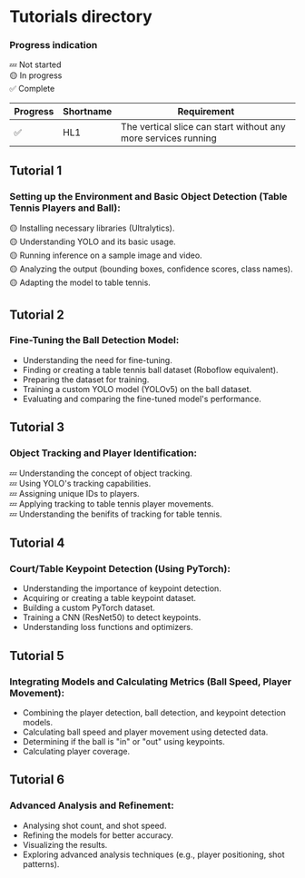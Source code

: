 # Tutorials directory
### Progress indication
💤 Not started  
🟡 In progress  
✅ Complete  

| Progress | Shortname | Requirement |
|---|---|---|
| ✅ | HL1 | The vertical slice can start without any more services running |

## Tutorial 1
### Setting up the Environment and Basic Object Detection (Table Tennis Players and Ball):
🟡 Installing necessary libraries (Ultralytics).  
🟡 Understanding YOLO and its basic usage.  
🟡 Running inference on a sample image and video.  
🟡 Analyzing the output (bounding boxes, confidence scores, class names).  
🟡 Adapting the model to table tennis.  

## Tutorial 2
### Fine-Tuning the Ball Detection Model:
- Understanding the need for fine-tuning.
- Finding or creating a table tennis ball dataset (Roboflow equivalent).
- Preparing the dataset for training.
- Training a custom YOLO model (YOLOv5) on the ball dataset.
- Evaluating and comparing the fine-tuned model's performance.

## Tutorial 3
### Object Tracking and Player Identification:
💤 Understanding the concept of object tracking.  
💤 Using YOLO's tracking capabilities.  
💤 Assigning unique IDs to players.  
💤 Applying tracking to table tennis player movements.  
💤 Understanding the benifits of tracking for table tennis.  

## Tutorial 4
### Court/Table Keypoint Detection (Using PyTorch):
- Understanding the importance of keypoint detection.
- Acquiring or creating a table keypoint dataset.
- Building a custom PyTorch dataset.
- Training a CNN (ResNet50) to detect keypoints.
- Understanding loss functions and optimizers.

## Tutorial 5
### Integrating Models and Calculating Metrics (Ball Speed, Player Movement):
- Combining the player detection, ball detection, and keypoint detection models.
- Calculating ball speed and player movement using detected data.
- Determining if the ball is "in" or "out" using keypoints.
- Calculating player coverage.

## Tutorial 6
### Advanced Analysis and Refinement:
- Analysing shot count, and shot speed.
- Refining the models for better accuracy.
- Visualizing the results.
- Exploring advanced analysis techniques (e.g., player positioning, shot patterns).

